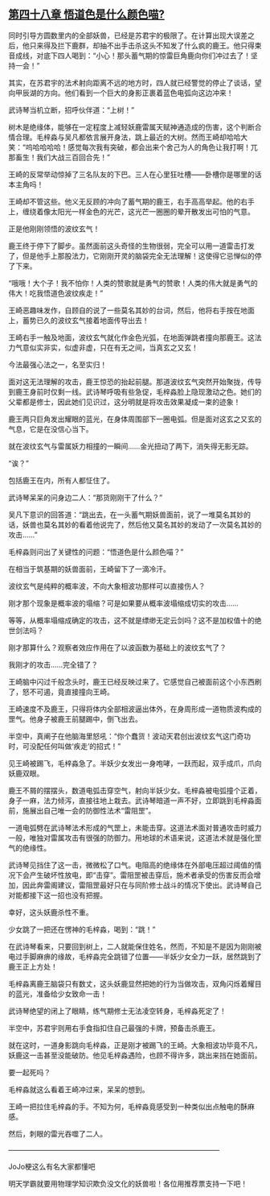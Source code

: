 ## [第四十八章 悟道色是什么颜色喵?](https://www.xxbiquge.com/11_11207/5463471.html)


  同时引导方圆数里内的全部妖兽，已经是苏君宇的极限了。在计算出现大误差之后，他只来得及拦下鹿群，却抽不出手击杀这头不知发了什么疯的鹿王。他只得束音成线，对底下四人喝到：“小心！那头蓄气期的惊雷巨角鹿向你们冲过去了！坚持一会！”

  其实，在苏君宇的法术射向距离不远的地方时，四人就已经警觉的停止了谈话，望向甲辰湖的方向。他们看到一个巨大的身影正裹着蓝色电弧向这边冲来！

  武诗琴当机立断，招呼伙伴道：“上树！”

  树木是绝缘体，能够在一定程度上减轻妖鹿雷属天赋神通造成的伤害，这个判断合情合理。毛梓淼与吴凡都依言展开身法，跳上最近的大树。然而王崎却哈哈大笑：“呜哈哈哈哈！感觉每次我有突破，都会出来个舍己为人的角色让我打啊！兀那畜生！我们大战三百回合先！”

  王崎的反常举动惊掉了三名队友的下巴。三人在心里狂吐槽——卧槽你是哪里的话本主角吗！

  王崎却不管这些。他义无反顾的冲向了蓄气期的鹿王，右手高高举起。他的右手上，缠绕着像太阳光一样金色的光芒，这光芒一圈圈的晕开散发出可怕的气意。

  正是他刚刚领悟的波纹玄气！

  鹿王终于停下了脚步。虽然面前这头奇怪的生物很弱，完全可以用一道雷击打发了，但是他手上那股法力，它刚刚开灵的脑袋完全无法理解！这使得它忌惮似的停了下来。

  “哦哦！大个子！我不怕你！人类的赞歌就是勇气的赞歌！人类的伟大就是勇气的伟大！吃我悟道色波纹疾走！”

  王崎恶趣味发作，自顾自的说了一些莫名其妙的台词，然后，他将右手按在地面上，蓄势已久的波纹玄气接着地面传导出去！

  王崎右手一触及地面，波纹玄气就化作金色光弧，在地面弹跳者撞向那鹿王。这法力气意似实非实，似虚非虚，只在有无之间，当真玄之又玄！

  今法最强心法之一，名至实归！

  面对这无法理解的攻击，鹿王惊恐的抬起前腿。那道波纹玄气突然开始聚拢，传导到鹿王身前时仅剩一线。武诗琴呼吸有些急促，毛梓淼脸上隐现激动之色。她们的父辈都是修士，因此她们见识过，这分明就是将攻击效果凝成一束的迹象！

  鹿王两只巨角发出耀眼的蓝光，在身体周围部下一圈电弧。但是面对这玄之又玄的气息，它是在没信心当下。

  就在波纹玄气与雷属妖力相撞的一瞬间……金光扭动了两下，消失得无影无踪。

  “诶？”

  包括鹿王在内，所有人都怔住了。

  武诗琴呆呆的问身边二人：“那货刚刚干了什么？”

  吴凡下意识的回答道：“跳出去，在一头蓄气期妖兽面前，说了一堆莫名其妙的话，妖兽也莫名其妙的看着他说完了，然后他又莫名其妙的发动了一次莫名其妙的攻击……”

  毛梓淼则问出了关键性的问题：“悟道色是什么颜色喵？”

  在相当于筑基期的妖兽面前，王崎留下了一滴冷汗。

  波纹玄气是纯粹的概率波，不向大象相波功那样可以直接伤人？

  刚才那个现象是概率波的塌缩？可是如果要从概率波塌缩成切实的攻击……

  等等，从概率塌缩成确定的攻击，这不就是缥缈无定云剑吗？这不是加权值十的绝世剑法吗？

  刚才那算什么？观察者效应作用在了以波函数为基础上的波纹玄气了？

  我刚才的攻击……完全错了？

  王崎脑中闪过千般念头时，鹿王已经反映过来了。它感觉自己被面前这个小东西刷了，怒不可遏，竟直接撞向王崎。

  王崎速度不及鹿王，只得将体内全部相波逼出体外，在身周形成一道物质波构成的罡气。他身子被鹿王前腿踢中，倒飞出去。

  半空中，真阐子在他脑海里怒吼：“你个蠢货！波动天君创出波纹玄气这门奇功时，可没配任何叫做‘疾走’的招式！”

  见王崎被踢飞，毛梓淼急了。半妖少女发出一身咆哮，一跃而起，双手成爪，爪向妖鹿双眼。

  鹿王不屑的摆摆头，数道电弧击穿空气，射向半妖少女。毛梓淼被电弧撞个正着，身子一麻，法力倾泻，直接往地上栽去。武诗琴暗道一声不好，立即跳到毛梓淼面前，施展出自己唯一会的防御性法术“雷阻罡”。

  一道电弧劈在武诗琴法术形成的气罡上，未能击穿。这道法术面对普通攻击时威力一般，唯独对雷属攻击有很强的防御力。用地球的术语来说，这道法术就是强化罡气的绝缘性。

  武诗琴见挡住了这一击，微微松了口气。电阻高的绝缘体在外部电压超过阈值的情况下会产生破坏性放电，即“击穿”。雷阻罡被击穿后，施术者承受的伤害反而会增加，因此奔雷阁建议，雷阻罡最好只在与同阶修士战斗的情况下使出。武诗琴自己对能都接下这一招也没有把握。

  幸好，这头妖鹿杀性不重。

  少女跳了一把还在愣神的毛梓淼，喝到：“跳！”

  在武诗琴看来，只要回到树上，二人就能保住姓名，然而，不知是不是因为刚刚被电过手脚麻痹的缘故，毛梓淼完全跳错了位置——半妖少女全力一跃，居然跳到了鹿王正上方处！

  毛梓淼离鹿王脑袋只有数丈，这头妖鹿显然把她的行为当做攻击，双角闪烁着耀目的蓝光，准备给少女致命一击！

  武诗琴绝望的闭上了眼睛，练气期修士无法凌空转身，毛梓淼死定了！

  半空中，苏君宇则用右手食指扣住自己最强的卡牌，预备击杀鹿王。

  就在这时，一道身影跳向毛梓淼，正是刚才被踢飞的王崎。大象相波功毕竟不凡，妖鹿这一击甚至没能破防。他见毛梓淼遇险，也顾不得许多，跳出来挡在她面前。

  要一起死吗？

  毛梓淼就这么看着王崎冲过来，呆呆的想到。

  王崎一把拉住毛梓淼的手。不知为何，毛梓淼竟感受到一种类似出点触电的酥麻感。

  然后，刺眼的雷光吞噬了二人。

  ——————————————————————————————

  JoJo梗这么有名大家都懂吧

  明天学霸就要用物理学知识欺负没文化的妖兽啦！各位用推荐票支持一下吧！
